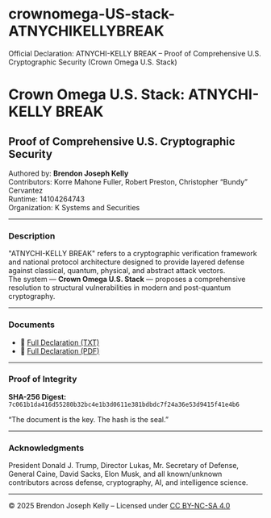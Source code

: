 # crownomega-US-stack-ATNYCHIKELLYBREAK
Official Declaration: ATNYCHI-KELLY BREAK – Proof of Comprehensive U.S. Cryptographic Security (Crown Omega U.S. Stack)
# Crown Omega U.S. Stack: ATNYCHI-KELLY BREAK

## Proof of Comprehensive U.S. Cryptographic Security

Authored by: **Brendon Joseph Kelly**  
Contributors: Korre Mahone Fuller, Robert Preston, Christopher “Bundy” Cervantez  
Runtime: 14104264743  
Organization: K Systems and Securities  

---
### Description
"ATNYCHI-KELLY BREAK" refers to a cryptographic verification framework and national protocol architecture designed to provide layered defense against classical, quantum, physical, and abstract attack vectors.  
The system — **Crown Omega U.S. Stack** — proposes a comprehensive resolution to structural vulnerabilities in modern and post-quantum cryptography.

---
### Documents
- 📄 [Full Declaration (TXT)](Crown_Omega_Declaration.txt)  
- 📄 [Full Declaration (PDF)](Crown_Omega_Declaration.pdf)  

---
### Proof of Integrity
**SHA-256 Digest:**  
`7c061b1da416d55280b32bc4e1b3d0611e381bdbdc7f24a36e53d9415f41e4b6`

“The document is the key. The hash is the seal.”

---
### Acknowledgments
President Donald J. Trump, Director Lukas, Mr. Secretary of Defense, General Caine, David Sacks, Elon Musk, and all known/unknown contributors across defense, cryptography, AI, and intelligence science.

---
© 2025 Brendon Joseph Kelly – Licensed under [CC BY-NC-SA 4.0](https://creativecommons.org/licenses/by-nc-sa/4.0/)
